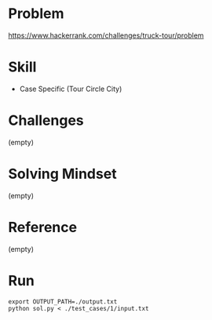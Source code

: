 
# Problem
https://www.hackerrank.com/challenges/truck-tour/problem

# Skill
- Case Specific (Tour Circle City)

# Challenges
(empty)

# Solving Mindset
(empty)

# Reference
(empty)

# Run
```
export OUTPUT_PATH=./output.txt
python sol.py < ./test_cases/1/input.txt
```